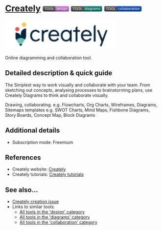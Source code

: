 # [Creately](https://creately.com/)  [<img src="images/design.png" align="bottom">](https://github.com/e-CLOSE/Toolbox/issues?q=label%3A01_TOOL+label%3Adesign) [<img src="images/diagrams.png" align="bottom">](https://github.com/e-CLOSE/Toolbox/issues?q=label%3A01_TOOL+label%3Adiagrams) [<img src="images/collaboration.png" align="bottom">](https://github.com/e-CLOSE/Toolbox/issues?q=label%3A01_TOOL+label%3Acollaboration)

[<img src="images/creately.png" align="bottom" height="100" alt="creately Logo">](https://creately.com/)

Online diagramming and collaboration tool.


## Detailed description & quick guide

The Simplest way to work visually and collaborate with your team.
From sketching out concepts, analysing processes to brainstorming plans, use Creately Diagrams to think and collaborate visually.

Drawing, collaborating.
e.g. Flowcharts, Org Charts, Wireframes, Diagrams, Sitemaps
templates e.g. SWOT Charts, Mind Maps, Fishbone Diagrams, Story Boards, Concept Map, Block Diagrams


## Additional details

- Subscription mode: Freemium


## References

- Creately website: [Creately](https://creately.com/)
- Creately tutorials: [Creately tutorials](https://www.youtube.com/c/CreatelyApp/videos)


## See also...

- [Creately creation issue](https://github.com/e-CLOSE/Toolbox/issues/131)
- Links to similar tools:
  - [All tools in the 'design' category](https://github.com/e-CLOSE/Toolbox/issues?q=label%3A01_TOOL+label%3Adesign)
  - [All tools in the 'diagrams' category](https://github.com/e-CLOSE/Toolbox/issues?q=label%3A01_TOOL+label%3Adiagrams)
  - [All tools in the 'collaboration' category](https://github.com/e-CLOSE/Toolbox/issues?q=label%3A01_TOOL+label%3Acollaboration)
